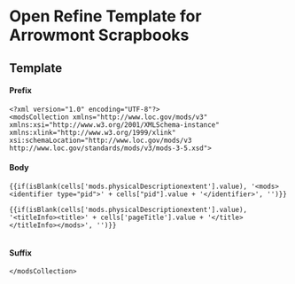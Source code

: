 # Open Refine Template for Arrowmont Scrapbooks

## Template

#### Prefix

```
<?xml version="1.0" encoding="UTF-8"?>
<modsCollection xmlns="http://www.loc.gov/mods/v3" xmlns:xsi="http://www.w3.org/2001/XMLSchema-instance" xmlns:xlink="http://www.w3.org/1999/xlink" xsi:schemaLocation="http://www.loc.gov/mods/v3 http://www.loc.gov/standards/mods/v3/mods-3-5.xsd">
```
#### Body

```
{{if(isBlank(cells['mods.physicalDescriptionextent'].value), '<mods><identifier type="pid">' + cells["pid"].value + '</identifier>', '')}}

{{if(isBlank(cells['mods.physicalDescriptionextent'].value), '<titleInfo><title>' + cells['pageTitle'].value + '</title></titleInfo></mods>', '')}}


```

#### Suffix

```
</modsCollection>
```
